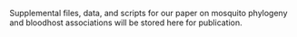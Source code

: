 Supplemental files, data, and scripts for our paper on mosquito phylogeny and bloodhost associations will be stored here for publication.
